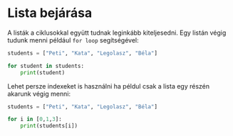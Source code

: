 # Lista bejárása

A listák a ciklusokkal együtt tudnak leginkább kiteljesedni. Egy listán végig tudunk menni például `for loop` segítségével:

```python
students = ["Peti", "Kata", "Legolasz", "Béla"]

for student in students:
    print(student)
```

Lehet persze indexeket is használni ha példul csak a lista egy részén akarunk végig menni:

```python
students = ["Peti", "Kata", "Legolasz", "Béla"]

for i in [0,1,3]:
    print(students[i])
```